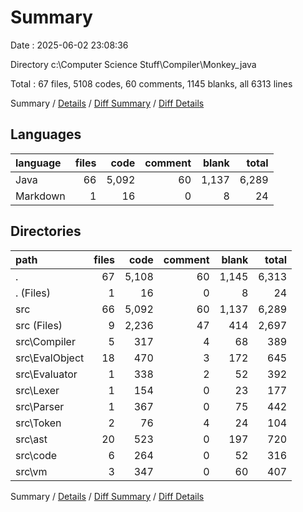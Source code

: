 # Summary

Date : 2025-06-02 23:08:36

Directory c:\\Computer Science Stuff\\Compiler\\Monkey_java

Total : 67 files,  5108 codes, 60 comments, 1145 blanks, all 6313 lines

Summary / [Details](details.md) / [Diff Summary](diff.md) / [Diff Details](diff-details.md)

## Languages
| language | files | code | comment | blank | total |
| :--- | ---: | ---: | ---: | ---: | ---: |
| Java | 66 | 5,092 | 60 | 1,137 | 6,289 |
| Markdown | 1 | 16 | 0 | 8 | 24 |

## Directories
| path | files | code | comment | blank | total |
| :--- | ---: | ---: | ---: | ---: | ---: |
| . | 67 | 5,108 | 60 | 1,145 | 6,313 |
| . (Files) | 1 | 16 | 0 | 8 | 24 |
| src | 66 | 5,092 | 60 | 1,137 | 6,289 |
| src (Files) | 9 | 2,236 | 47 | 414 | 2,697 |
| src\\Compiler | 5 | 317 | 4 | 68 | 389 |
| src\\EvalObject | 18 | 470 | 3 | 172 | 645 |
| src\\Evaluator | 1 | 338 | 2 | 52 | 392 |
| src\\Lexer | 1 | 154 | 0 | 23 | 177 |
| src\\Parser | 1 | 367 | 0 | 75 | 442 |
| src\\Token | 2 | 76 | 4 | 24 | 104 |
| src\\ast | 20 | 523 | 0 | 197 | 720 |
| src\\code | 6 | 264 | 0 | 52 | 316 |
| src\\vm | 3 | 347 | 0 | 60 | 407 |

Summary / [Details](details.md) / [Diff Summary](diff.md) / [Diff Details](diff-details.md)